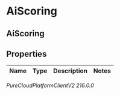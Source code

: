 # AiScoring

## AiScoring

## Properties

|Name | Type | Description | Notes|
|------------ | ------------- | ------------- | -------------|



_PureCloudPlatformClientV2 216.0.0_
